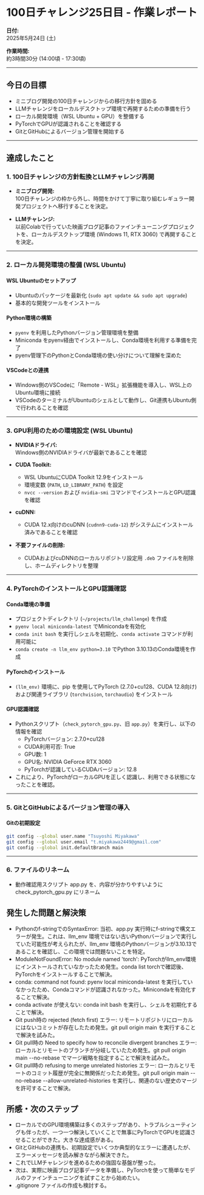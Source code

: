 # 100日チャレンジ25日目 - 作業レポート

**日付:**  
2025年5月24日 (土)

**作業時間:**  
約3時間30分 (14:00頃 - 17:30頃)

---

## 今日の目標

- ミニブログ開発の100日チャレンジからの移行方針を固める
- LLMチャレンジをローカルデスクトップ環境で再開するための準備を行う
- ローカル開発環境（WSL Ubuntu + GPU）を整備する
- PyTorchでGPUが認識されることを確認する
- GitとGitHubによるバージョン管理を開始する

---

## 達成したこと

### 1. 100日チャレンジの方針転換とLLMチャレンジ再開

- **ミニブログ開発:**  
  100日チャレンジの枠から外し、時間をかけて丁寧に取り組むレギュラー開発プロジェクトへ移行することを決定。

- **LLMチャレンジ:**  
  以前Colabで行っていた映画ブログ記事のファインチューニングプロジェクトを、ローカルデスクトップ環境 (Windows 11, RTX 3060) で再開することを決定。

---

### 2. ローカル開発環境の整備 (WSL Ubuntu)

#### WSL Ubuntuのセットアップ

- Ubuntuのパッケージを最新化 (`sudo apt update && sudo apt upgrade`)
- 基本的な開発ツールをインストール

#### Python環境の構築

- `pyenv` を利用したPythonバージョン管理環境を整備
- Miniconda をpyenv経由でインストールし、Conda環境を利用する準備を完了
- pyenv管理下のPythonとConda環境の使い分けについて理解を深めた

#### VSCodeとの連携

- Windows側のVSCodeに「Remote - WSL」拡張機能を導入し、WSL上のUbuntu環境に接続
- VSCodeのターミナルがUbuntuのシェルとして動作し、Git連携もUbuntu側で行われることを確認

---

### 3. GPU利用のための環境設定 (WSL Ubuntu)

- **NVIDIAドライバ:**  
  Windows側のNVIDIAドライバが最新であることを確認

- **CUDA Toolkit:**  
  - WSL UbuntuにCUDA Toolkit 12.9をインストール
  - 環境変数 (`PATH`, `LD_LIBRARY_PATH`) を設定
  - `nvcc --version` および `nvidia-smi` コマンドでインストールとGPU認識を確認

- **cuDNN:**  
  - CUDA 12.x向けのcuDNN (`cudnn9-cuda-12`) がシステムにインストール済みであることを確認

- **不要ファイルの削除:**  
  - CUDAおよびcuDNNのローカルリポジトリ設定用 `.deb` ファイルを削除し、ホームディレクトリを整理

---

### 4. PyTorchのインストールとGPU認識確認

#### Conda環境の準備

- プロジェクトディレクトリ (`~/projects/llm_challenge`) を作成
- `pyenv local miniconda-latest` でMinicondaを有効化
- `conda init bash` を実行しシェルを初期化、`conda activate` コマンドが利用可能に
- `conda create -n llm_env python=3.10` でPython 3.10.13のConda環境を作成

#### PyTorchのインストール

- `(llm_env)` 環境に、pip を使用してPyTorch (2.7.0+cu128、CUDA 12.8向け) および関連ライブラリ (`torchvision`, `torchaudio`) をインストール

#### GPU認識確認

- Pythonスクリプト（`check_pytorch_gpu.py`、旧 `app.py`）を実行し、以下の情報を確認
  - PyTorchバージョン: 2.7.0+cu128
  - CUDA利用可否: True
  - GPU数: 1
  - GPU名: NVIDIA GeForce RTX 3060
  - PyTorchが認識しているCUDAバージョン: 12.8
- これにより、PyTorchがローカルGPUを正しく認識し、利用できる状態になったことを確認。
---

### 5. GitとGitHubによるバージョン管理の導入

#### Gitの初期設定

```bash
git config --global user.name "Tsuyoshi Miyakawa"
git config --global user.email "t.miyakawa2449@gmail.com"
git config --global init.defaultBranch main
```
---

### 6. ファイルのリネーム
- 動作確認用スクリプト app.py を、内容が分かりやすいように check_pytorch_gpu.py にリネーム

## 発生した問題と解決策
- Pythonのf-stringでのSyntaxError: 当初、app.py 実行時にf-stringで構文エラーが発生。これは、llm_env 環境ではない古いPythonバージョンで実行していた可能性が考えられたが、llm_env 環境のPythonバージョンが3.10.13であることを確認し、この環境では問題ないことを特定。
- ModuleNotFoundError: No module named 'torch': PyTorchがllm_env環境にインストールされていなかったため発生。conda list torchで確認後、PyTorchをインストールすることで解決。
- conda: command not found: pyenv local miniconda-latest を実行していなかったため、Condaコマンドが認識されなかった。Minicondaを有効化することで解決。
- conda activate が使えない: conda init bash を実行し、シェルを初期化することで解決。
- Git push時の rejected (fetch first) エラー: リモートリポジトリにローカルにはないコミットが存在したため発生。git pull origin main を実行することで解決を試みた。
- Git pull時の Need to specify how to reconcile divergent branches エラー: ローカルとリモートのブランチが分岐していたため発生。git pull origin main --no-rebase でマージ戦略を指定することで解決を試みた。
- Git pull時の refusing to merge unrelated histories エラー: ローカルとリモートのコミット履歴が完全に無関係だったため発生。git pull origin main --no-rebase --allow-unrelated-histories を実行し、関連のない歴史のマージを許可することで解決。

## 所感・次のステップ
- ローカルでのGPU環境構築は多くのステップがあり、トラブルシューティングも伴ったが、一つ一つ解決していくことで無事にPyTorchでGPUを認識させることができた。大きな達成感がある。
- GitとGitHubの連携も、初期設定でいくつか典型的なエラーに遭遇したが、エラーメッセージを読み解きながら解決できた。
- これでLLMチャレンジを進めるための強固な基盤が整った。
- 次は、実際に映画ブログ記事データを準備し、PyTorchを使って簡単なモデルのファインチューニングを試すことから始めたい。
- .gitignore ファイルの作成も検討する。